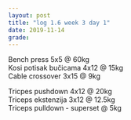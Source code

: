 ```yaml
---
layout: post
title: "log 1.6 week 3 day 1"
date: 2019-11-14
grade:
---
```


Bench press 5x5 @ 60kg          
Kosi potisak bučicama 4x12 @ 15kg     
Cable crossover 3x15 @ 9kg   

Tricpes pushdown 4x12 @ 20kg    
Triceps ekstenzija 3x12 @ 12.5kg     
Triceps pulldown - superset @ 5kg  
